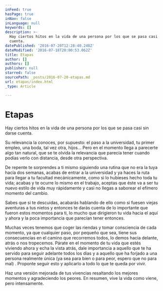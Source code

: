 ```yaml
---
inFeed: true
hasPage: true
inNav: false
inLanguage: null
keywords: []
description: >-
  Hay ciertos hitos en la vida de una persona por los que se pasa casi sin darse
  cuenta.
datePublished: '2016-07-20T12:28:40.248Z'
dateModified: '2016-07-18T20:00:53.062Z'
title: Etapas
author: []
authors: []
publisher: null
starred: false
sourcePath: _posts/2016-07-20-etapas.md
url: etapas/index.html
_type: Article

---
```

# Etapas

Hay ciertos hitos en la vida de una persona por los que se pasa casi sin darse cuenta.

Su relevancia la conoces, por supuesto: el paso a la universidad, tu primer empleo, una boda, tal vez otra, hijos... Pero en el momento llega a parecerte algo tan natural, que se te olvida la relevancia que parecía tener cuando podías verlo con distancia, desde otra perspectiva.

De repente te sorprendes a ti mismo siguiendo una rutina que no era la tuya hacía dos semanas, acabas de entrar a la universidad y ya haces la ruta para llegar a tu facultad mecánicamente, como si lo hubieses hecho toda tu vida; acabas y te ocurre lo mismo en el trabajo, aceptas que éste va a ser tu nuevo estilo de vida muy rápidamente y casi no llegas a saborear el efímero momento del cambio.

Sabes que si te descuidas, acabarás hablando de ello como si fuesen viejas aventuras a tus nietos y entonces te darás cuenta de lo importante que fueron estos momentos para ti, lo mucho que dirigieron tu vida hacia el aquí y ahora y la poca importancia que parecían tener entonces.

Muchas veces tenemos que coger las riendas y tomar consciencia de cada momento, ya que cualquier paso, por pequeño que sea, tiene sus consecuencias en el camino que recorremos todos, lo demos hacia delante, atrás o nos tropecemos. Párate en el momento de tu vida que estés viviendo ahora y echa la vista atrás, dale importancia a aquello que te ha servido para seguir adelante todos los días y a aquello que ha forjado a una persona realmente única (ya sea para bien o para peor, espero que no para mal) . Proponte seguir esto y aplicarlo a todo lo que te queda por vivir.

Haz una versión mejorada de tus vivencias resaltando los mejores momentos y agradeciendo los peores. En resumen, vive la vida como viene, pero intensamente.